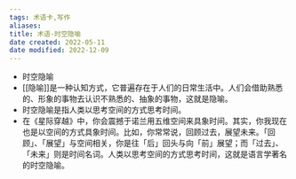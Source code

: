 ```yaml
---
tags: 术语卡,写作
aliases: 
title: 术语-时空隐喻
date created: 2022-05-11
date modified: 2022-12-09
---
```


- 时空隐喻
- [[隐喻]]是一种认知方式，它普遍存在于人们的日常生活中。人们会借助熟悉的、形象的事物去认识不熟悉的、抽象的事物，这就是隐喻。
- 时空隐喻是指人类以思考空间的方式思考时间。
- 在《星际穿越》中，你会震撼于诺兰用五维空间来具象时间。其实，你我现在也是以空间的方式具象时间。比如，你常常说，回顾过去，展望未来。「回顾」、「展望」与空间相关，你是往「后」回头与向「前」展望；而「过去」、「未来」则是时间名词。人类以思考空间的方式思考时间，这就是语言学著名的时空隐喻。
